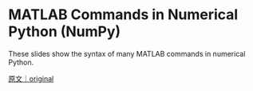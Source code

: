 
# MATLAB Commands in Numerical Python (NumPy)

These slides show the syntax of many MATLAB commands in numerical Python.

[原文｜original](https://insights.sei.cmu.edu/library/matlab-commands-in-numerical-python-numpy/)
        